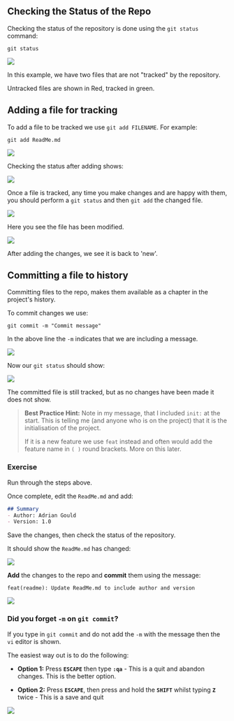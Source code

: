 ## Checking the Status of the Repo

Checking the status of the repository is done using the `git status` command:

```shell
git status
```

![](pasted-image-20240216121457.png)

In this example, we have two files that are not "tracked" by the repository.

Untracked files are shown in Red, tracked in green.

## Adding a file for tracking

To add a file to be tracked we use `git add FILENAME`. For example:

```shell
git add ReadMe.md
```

![](pasted-image-20240216121921.png)

Checking the status after adding shows:

![](pasted-image-20240216122006.png)

Once a file is tracked, any time you make changes and are happy with them, you should perform a `git status` and
then `git add` the changed file.

![](pasted-image-20240216122531.png)

Here you see the file has been modified.

![](pasted-image-20240216122620.png)

After adding the changes, we see it is back to  'new'.

## Committing a file to history

Committing files to the repo, makes them available as a chapter in the project's history.

To commit changes we use:

```shell
git commit -m "Commit message"
```

In the above line the `-m` indicates that we are including a message.

![](pasted-image-20240216122842.png)

Now our `git status` should show:

![](pasted-image-20240216123105.png)

The committed file is still tracked, but as no changes have been made it does not show.

> **Best Practice Hint:** Note in my message, that I included `init:` at the start. This is telling me (and anyone who
> is on the project) that it is the initialisation of the project.
>
> If it is a new feature we use `feat` instead and often would add the feature name in `( )` round brackets. More on
> this later.

### Exercise

Run through the steps above.

Once complete, edit the `ReadMe.md` and add:

```markdown
## Summary
- Author: Adrian Gould
- Version: 1.0
```

Save the changes, then check the status of the repository.

It should show the `ReadMe.md` has changed:

![](pasted-image-20240216123506.png)

**Add** the changes to the repo and **commit** them using the message:

```text
feat(readme): Update ReadMe.md to include author and version
```

![](pasted-image-20240216123759.png)

### Did you forget `-m` on `git commit`?

If you type in `git commit` and do not add the `-m` with the message then the `vi` editor is shown.

The easiest way out is to do the following:

- **Option 1:** Press **`ESCAPE`** then type **`:qa`** - This is a quit and abandon changes. This is the better option.

- **Option 2:** Press **`ESCAPE`**, then press and hold the **`SHIFT`** whilst typing **`Z`** twice - This is a save and
  quit

![](pasted-image-20240216125345.png)
